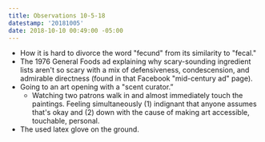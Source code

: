 ```yaml
---
title: Observations 10-5-18
datestamp: '20181005'
date: 2018-10-10 00:49:00 -05:00
---
```


- How it is hard to divorce the word "fecund" from its similarity to "fecal."
- The 1976 General Foods ad explaining why scary-sounding ingredient lists aren't so scary with a mix of defensiveness, condescension, and admirable directness (found in that Facebook "mid-century ad" page).
- Going to an art opening with a "scent curator.”
	- Watching two patrons walk in and almost immediately touch the paintings. Feeling simultaneously (1) indignant that anyone assumes that's okay and (2) down with the cause of making art accessible, touchable, personal.
- The used latex glove on the ground.

